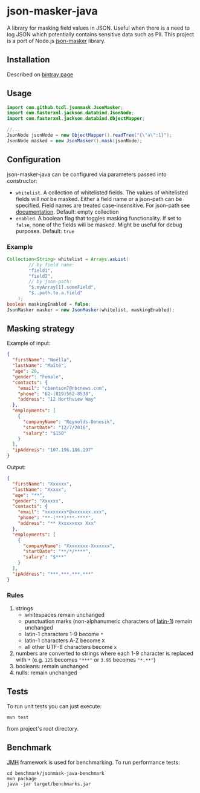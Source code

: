 # json-masker-java

A library for masking field values in JSON. Useful when there is a need to log JSON which potentially contains sensitive data such as PII.
This project is a port of Node.js [json-masker](https://github.com/tcdl/json-masker) library.

## Installation

Described on [bintray page](https://bintray.com/tcdl/releases/json-masker-java)

## Usage
```java
import com.github.tcdl.jsonmask.JsonMasker;
import com.fasterxml.jackson.databind.JsonNode;
import com.fasterxml.jackson.databind.ObjectMapper;

//...
JsonNode jsonNode = new ObjectMapper().readTree("{\"a\":1}");
JsonNode masked = new JsonMasker().mask(jsonNode);
```
## Configuration
json-masker-java can be configured via parameters passed into constructor:
 * `whitelist`. A collection of whitelisted fields. The values of whitelisted fields will _not_ be masked. Either a field name or a json-path can be specified. Field names are treated case-insensitive. For json-path see [documentation](https://github.com/json-path/JsonPath). Default: empty collection
 * `enabled`. A boolean flag that toggles masking functionality. If set to `false`, none of the fields will be masked. Might be useful for debug purposes. Default: `true`

### Example 
```java
Collection<String> whitelist = Arrays.asList(
        // by field name:
        "field1", 
        "field2",
        // by json-path:
        "$.myArray[1].someField", 
        "$..path.to.a.field"
    );
boolean maskingEnabled = false;
JsonMasker masker = new JsonMasker(whitelist, maskingEnabled);
```

## Masking strategy
Example of input:
```json
{
  "firstName": "Noëlla",
  "lastName": "Maïté",
  "age": 26,
  "gender": "Female",
  "contacts": {
    "email": "cbentson7@nbcnews.com",
    "phone": "62-(819)562-8538",
    "address": "12 Northview Way"
  },
  "employments": [
    {
      "companyName": "Reynolds-Denesik",
      "startDate": "12/7/2016",
      "salary": "$150"
    }
  ],
  "ipAddress": "107.196.186.197"
}
```
Output:
```json
{
  "firstName": "Xxxxxx",
  "lastName": "Xxxxx",
  "age": "**",
  "gender": "Xxxxxx",
  "contacts": {
    "email": "xxxxxxxx*@xxxxxxx.xxx",
    "phone": "**-(***)***-****",
    "address": "** Xxxxxxxxx Xxx"
  },
  "employments": [
    {
      "companyName": "Xxxxxxxx-Xxxxxxx",
      "startDate": "**/*/****",
      "salary": "$***"
    }
  ],
  "ipAddress": "***.***.***.***"
}
```
### Rules
1. strings
    * whitespaces remain unchanged 
    * punctuation marks (non-alphanumeric characters of [latin-1](http://jrgraphix.net/r/Unicode/0020-007F)) remain unchanged
    * latin-1 characters 1-9 become `*`
    * latin-1 characters A-Z become `X`
    * all other UTF-8 characters become `x`
2. numbers are converted to strings where each 1-9 character is replaced with `*` (e.g. `125` becomes `"***"` or `3.95` becomes `"*.**"`) 
3. booleans: remain unchanged
4. nulls: remain unchanged

## Tests
To run unit tests you can just execute:
```
mvn test
```
from project's root directory.

## Benchmark
[JMH](http://openjdk.java.net/projects/code-tools/jmh/) framework is used for benchmarking. To run performance tests:
```
cd benchmark/jsonmask-java-benchmark
mvn package
java -jar target/benchmarks.jar
```
